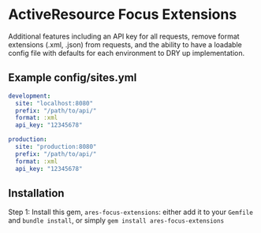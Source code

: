 # ActiveResource Focus Extensions
  
Additional features including an API key for all requests, remove format extensions (.xml, .json) from requests, and the ability to have a loadable config file with defaults for each environment to DRY up implementation.

## Example config/sites.yml

```yaml
development:
  site: "localhost:8080"
  prefix: "/path/to/api/"
  format: :xml
  api_key: "12345678"

production:
  site: "production:8080"
  prefix: "/path/to/api/"
  format: :xml
  api_key: "12345678"
```

## Installation

Step 1: Install this gem, `ares-focus-extensions`: either add it to your `Gemfile` and `bundle install`, or simply `gem install ares-focus-extensions`
